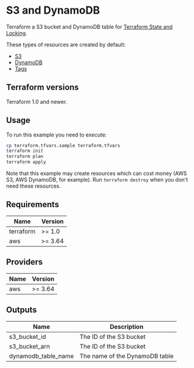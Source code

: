 # S3 and DynamoDB

Terraform a S3 bucket and DynamoDB table for [Terraform State and Locking](https://www.terraform.io/docs/backends/types/s3.html).

These types of resources are created by default:

* [S3](https://aws.amazon.com/s3/)
* [DynamoDB](https://aws.amazon.com/dynamodb/)
* [Tags](https://docs.aws.amazon.com/general/latest/gr/aws_tagging.html)

## Terraform versions

Terraform 1.0 and newer.

## Usage

To run this example you need to execute:

```bash
cp terraform.tfvars.sample terraform.tfvars
terraform init
terraform plan
terraform apply
```

Note that this example may create resources which can cost money (AWS S3, AWS DynamoDB, for example). Run `terraform destroy` when you don't need these resources.

## Requirements

| Name | Version |
|------|---------|
| terraform | >= 1.0 |
| aws | >= 3.64 |

## Providers

| Name | Version |
|------|---------|
| aws | >= 3.64 |

## Outputs

| Name | Description |
|------|-------------|
| s3\_bucket\_id | The ID of the S3 bucket |
| s3\_bucket\_arn | The ID of the S3 bucket |
| dynamodb\_table\_name | The name of the DynamoDB table |

